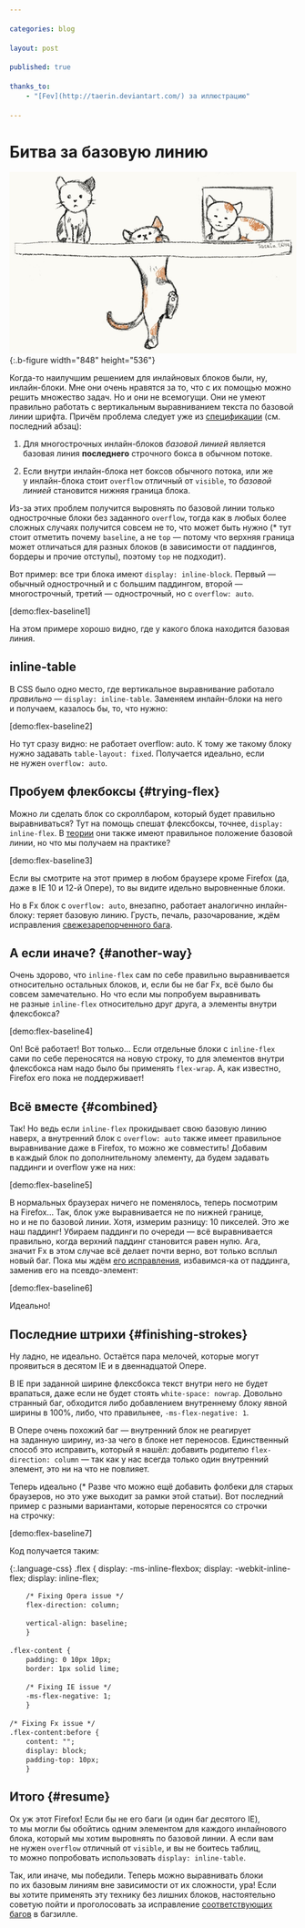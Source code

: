 ```yaml
---

categories: blog

layout: post

published: true

thanks_to:
    - "[Fev](http://taerin.deviantart.com/) за иллюстрацию"

---
```


# Битва за базовую линию

![Котики](/pictures/flex-baseline.jpg){:.b-figure width="848" height="536"}

Когда-то наилучшим решением для инлайновых блоков были, ну, инлайн-блоки. Мне они очень нравятся за то, что с их помощью можно решить множество задач. Но и они не всемогущи. Они не умеют правильно работать с вертикальным выравниванием текста по базовой линии шрифта. Причём проблема следует уже из [спецификации][vertical-align] (см. последний абзац):

1. Для многострочных инлайн-блоков *базовой линией* является базовая линия **последнего** строчного бокса в обычном потоке.

2. Если внутри инлайн-блока нет боксов обычного потока, или же у инлайн-блока стоит `overflow` отличный от `visible`, то *базовой линией* становится нижняя граница блока.

Из-за этих проблем получится выровнять по базовой линии только однострочные блоки без заданного `overflow`, тогда как в любых более сложных случаях получится совсем не то, <span class="sidenote" id="why-baseline">что может быть нужно (* тут стоит отметить почему `baseline`, а не `top` — потому что верхняя граница может отличаться для разных блоков (в зависимости от паддингов, бордеры и прочие отступы), поэтому `top` не подходит)</span>.

Вот пример: все три блока имеют `display: inline-block`. Первый — обычный однострочный и с большим паддингом, второй — многострочный, третий — однострочный, но с `overflow: auto`.

[demo:flex-baseline1]

На этом примере хорошо видно, где у какого блока находится базовая линия.

## inline-table

В CSS было одно место, где вертикальное выравнивание работало *правильно* — `display: inline-table`. Заменяем инлайн-блоки на него и получаем, казалось бы, то, что нужно:

[demo:flex-baseline2]

Но тут сразу видно: не работает overflow: auto. К тому же такому блоку нужно задавать `table-layout: fixed`. Получается идеально, если не нужен `overflow: auto`.

## Пробуем флекбоксы {#trying-flex}

Можно ли сделать блок со скроллбаром, который будет правильно выравниваться? Тут на помощь спешат флексбоксы, точнее, `display: inline-flex`. В [теории][flex-baselines] они также имеют правильное положение базовой линии, но что мы получаем на практике?

[demo:flex-baseline3]

Если вы смотрите на этот пример в любом браузере кроме Firefox (да, даже в IE 10 и 12-й Опере), то вы видите идельно выровненные блоки.

Но в Fx блок с `overflow: auto`, внезапно, работает аналогично инлайн-блоку: теряет базовую линию. Грусть, печаль, разочарование, ждём исправления [свежезарепорченного бага][bug1].

## А если иначе? {#another-way}

Очень здорово, что `inline-flex` сам по себе правильно выравнивается относительно остальных блоков, и, если бы не баг Fx, всё было бы совсем замечательно. Но что если мы попробуем выравнивать не разные `inline-flex` относительно друг друга, а элементы внутри флексбокса?

[demo:flex-baseline4]

Оп! Всё работает! Вот только… Если отдельные блоки с `inline-flex` сами по себе переносятся на новую строку, то для элементов внутри флексбокса нам надо было бы применять `flex-wrap`. А, как известно, Firefox его пока не поддерживает!

## Всё вместе {#combined}

Так! Но ведь если `inline-flex` прокидывает свою базовую линию наверх, а внутренний блок с `overflow: auto` также имеет правильное выравнивание даже в Firefox, то можно же совместить! Добавим в каждый блок по дополнительному элементу, да будем задавать паддинги и overflow уже на них:

[demo:flex-baseline5]

В нормальных браузерах ничего не поменялось, теперь посмотрим на Firefox… Так, блок уже выравнивается не по нижней границе, но и не по базовой линии. Хотя, измерим разницу: 10 пикселей. Это же наш паддинг! Убираем паддинги по очереди — всё выравнивается правильно, когда верхний паддинг становится равен нулю. Ага, значит Fx в этом случае всё делает почти верно, вот только всплыл новый баг. Пока мы ждём [его исправления][bug2], избавимся-ка от паддинга, заменив его на псевдо-элемент:

[demo:flex-baseline6]

Идеально!

## Последние штрихи {#finishing-strokes}

Ну ладно, не идеально. Остаётся пара мелочей, которые могут проявиться в десятом IE и в двеннадцатой Опере.

В IE при заданной ширине флексбокса текст внутри него не будет врапаться, даже если не будет стоять `white-space: nowrap`. Довольно странный баг, обходится либо добавлением внутреннему блоку явной ширины в 100%, либо, что правильнее, `-ms-flex-negative: 1`.

В Опере очень похожий баг — внутренний блок не реагирует на заданную ширину, из-за чего в блоке нет переносов. Единственный способ это исправить, который я нашёл: добавить родителю `flex-direction: column` — так как у нас всегда только один внутренний элемент, это ни на что не повлияет.

Теперь <span class="sidenote" id="without-fallbacks">идеально (* Разве что можно ещё добавить фолбеки для старых браузеров, но это уже выходит за рамки этой статьи)</span>. Вот последний пример с разными вариантами, которые переносятся со строчки на строчку:

[demo:flex-baseline7]

Код получается таким:

{:.language-css}
    .flex {
        display: -ms-inline-flexbox;
        display: -webkit-inline-flex;
        display: inline-flex;

        /* Fixing Opera issue */
        flex-direction: column;

        vertical-align: baseline;
        }

    .flex-content {
        padding: 0 10px 10px;
        border: 1px solid lime;

        /* Fixing IE issue */
        -ms-flex-negative: 1;
        }

    /* Fixing Fx issue */
    .flex-content:before {
        content: "";
        display: block;
        padding-top: 10px;
        }

## Итого {#resume}

Ох уж этот Firefox! Если бы не его баги (и один баг десятого IE), то мы могли бы обойтись одним элементом для каждого инлайнового блока, который мы хотим выровнять по базовой линии. А если вам не нужен `overflow` отличный от `visible`, и вы не боитесь таблиц, то можно попробовать использовать `display: inline-table`.

Так, или иначе, мы победили. Теперь можно выравнивать блоки по их базовым линиям вне зависимости от их сложности, ура! Если вы хотите применять эту технику без лишних блоков, настоятельно советую пойти и проголосовать за исправление [соответствующих][bug1] [багов][bug2] в багзилле.

[bug1]: https://bugzilla.mozilla.org/show_bug.cgi?id=969874
[bug2]: https://bugzilla.mozilla.org/show_bug.cgi?id=969880
[vertical-align]: http://www.w3.org/TR/CSS2/visudet.html#propdef-vertical-align
[flex-baselines]: http://www.w3.org/TR/css3-flexbox/#flex-baselines